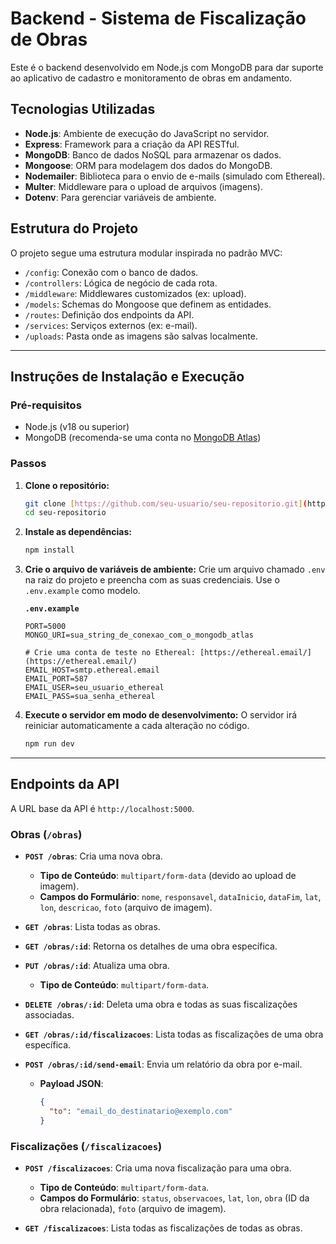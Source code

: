 # Backend - Sistema de Fiscalização de Obras

Este é o backend desenvolvido em Node.js com MongoDB para dar suporte ao aplicativo de cadastro e monitoramento de obras em andamento.

## Tecnologias Utilizadas

- **Node.js**: Ambiente de execução do JavaScript no servidor.
- **Express**: Framework para a criação da API RESTful.
- **MongoDB**: Banco de dados NoSQL para armazenar os dados.
- **Mongoose**: ORM para modelagem dos dados do MongoDB.
- **Nodemailer**: Biblioteca para o envio de e-mails (simulado com Ethereal).
- **Multer**: Middleware para o upload de arquivos (imagens).
- **Dotenv**: Para gerenciar variáveis de ambiente.

## Estrutura do Projeto

O projeto segue uma estrutura modular inspirada no padrão MVC:
- `/config`: Conexão com o banco de dados.
- `/controllers`: Lógica de negócio de cada rota.
- `/middleware`: Middlewares customizados (ex: upload).
- `/models`: Schemas do Mongoose que definem as entidades.
- `/routes`: Definição dos endpoints da API.
- `/services`: Serviços externos (ex: e-mail).
- `/uploads`: Pasta onde as imagens são salvas localmente.

---

## Instruções de Instalação e Execução

### Pré-requisitos
- Node.js (v18 ou superior)
- MongoDB (recomenda-se uma conta no [MongoDB Atlas](https://www.mongodb.com/cloud/atlas/register))

### Passos

1.  **Clone o repositório:**
    ```bash
    git clone [https://github.com/seu-usuario/seu-repositorio.git](https://github.com/seu-usuario/seu-repositorio.git)
    cd seu-repositorio
    ```

2.  **Instale as dependências:**
    ```bash
    npm install
    ```

3.  **Crie o arquivo de variáveis de ambiente:**
    Crie um arquivo chamado `.env` na raiz do projeto e preencha com as suas credenciais. Use o `.env.example` como modelo.

    **`.env.example`**
    ```
    PORT=5000
    MONGO_URI=sua_string_de_conexao_com_o_mongodb_atlas

    # Crie uma conta de teste no Ethereal: [https://ethereal.email/](https://ethereal.email/)
    EMAIL_HOST=smtp.ethereal.email
    EMAIL_PORT=587
    EMAIL_USER=seu_usuario_ethereal
    EMAIL_PASS=sua_senha_ethereal
    ```

4.  **Execute o servidor em modo de desenvolvimento:**
    O servidor irá reiniciar automaticamente a cada alteração no código.
    ```bash
    npm run dev
    ```

---

## Endpoints da API

A URL base da API é `http://localhost:5000`.

### Obras (`/obras`)

- **`POST /obras`**: Cria uma nova obra.
  - **Tipo de Conteúdo**: `multipart/form-data` (devido ao upload de imagem).
  - **Campos do Formulário**: `nome`, `responsavel`, `dataInicio`, `dataFim`, `lat`, `lon`, `descricao`, `foto` (arquivo de imagem).

- **`GET /obras`**: Lista todas as obras.

- **`GET /obras/:id`**: Retorna os detalhes de uma obra específica.

- **`PUT /obras/:id`**: Atualiza uma obra.
  - **Tipo de Conteúdo**: `multipart/form-data`.

- **`DELETE /obras/:id`**: Deleta uma obra e todas as suas fiscalizações associadas.

- **`GET /obras/:id/fiscalizacoes`**: Lista todas as fiscalizações de uma obra específica.

- **`POST /obras/:id/send-email`**: Envia um relatório da obra por e-mail.
  - **Payload JSON**:
    ```json
    {
      "to": "email_do_destinatario@exemplo.com"
    }
    ```

### Fiscalizações (`/fiscalizacoes`)

- **`POST /fiscalizacoes`**: Cria uma nova fiscalização para uma obra.
  - **Tipo de Conteúdo**: `multipart/form-data`.
  - **Campos do Formulário**: `status`, `observacoes`, `lat`, `lon`, `obra` (ID da obra relacionada), `foto` (arquivo de imagem).

- **`GET /fiscalizacoes`**: Lista todas as fiscalizações de todas as obras.